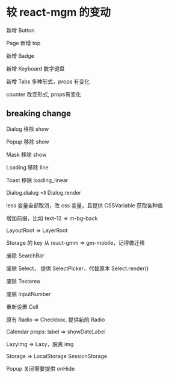 # 较 react-mgm 的变动

新增 Button

Page 新增 top

新增 Badge

新增 Keyboard 数字键盘

新增 Tabs 多种形式，props 有变化

counter 改变形式, props有变化

## breaking change

Dialog 移除 show

Popup 移除 show

Mask 移除 show

Loading 移除 line

Toast 移除 loading_linear

Dialog.dialog =》 Dialog.render

less 变量全部取消，改 css 变量，且提供 CSSVariable 获取各种值

增加前缀，比如 text-12 => m-bg-back

LayoutRoot => LayerRoot

Storage 的 key 从 react-gmm => gm-mobile，记得做迁移

废除 SearchBar

废除 Select， 提供 SelectPicker，代替原本 Select.render()

废除 Textarea

废除 InputNumber

重新设置 Cell

原有 Radio => Checkbox, 提供新的 Radio

Calendar props: label => showDateLabel

LazyImg => Lazy，脱离 img

Storage => LocalStorage SessionStorage

Popup 关闭需要提供 onHide
